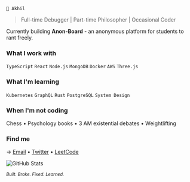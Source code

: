 ```
👋 Akhil
```

> Full-time Debugger | Part-time Philosopher | Occasional Coder

Currently building **Anon-Board** - an anonymous platform for students to rant freely.

### What I work with
`TypeScript` `React` `Node.js` `MongoDB` `Docker` `AWS` `Three.js`

### What I'm learning
`Kubernetes` `GraphQL` `Rust` `PostgreSQL` `System Design`

### When I'm not coding
Chess • Psychology books • 3 AM existential debates • Weightlifting

### Find me
→ [Email](mailto:10akhil.t@gmail.com) • [Twitter](https://twitter.com/3mindedscholar) • [LeetCode](https://leetcode.com/3MindedScholar)

![GitHub Stats](https://github-readme-stats.vercel.app/api?username=silky-x0&show_icons=true&theme=tokyonight&hide_border=true&count_private=true&hide=stars)

<sub>*Built. Broke. Fixed. Learned.*</sub>
